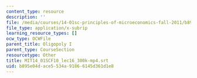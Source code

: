 ```yaml
---
content_type: resource
description: ''
file: /media/courses/14-01sc-principles-of-microeconomics-fall-2011/b895e04dace5534a91866145d361d1e8_MIT14_01SCF10_lec16_300k-mp4.vtt
file_type: application/x-subrip
learning_resource_types: []
ocw_type: OCWFile
parent_title: Oligopoly I
parent_type: CourseSection
resourcetype: Other
title: MIT14_01SCF10_lec16_300k-mp4.srt
uid: b895e04d-ace5-534a-9186-6145d361d1e8
---
```

